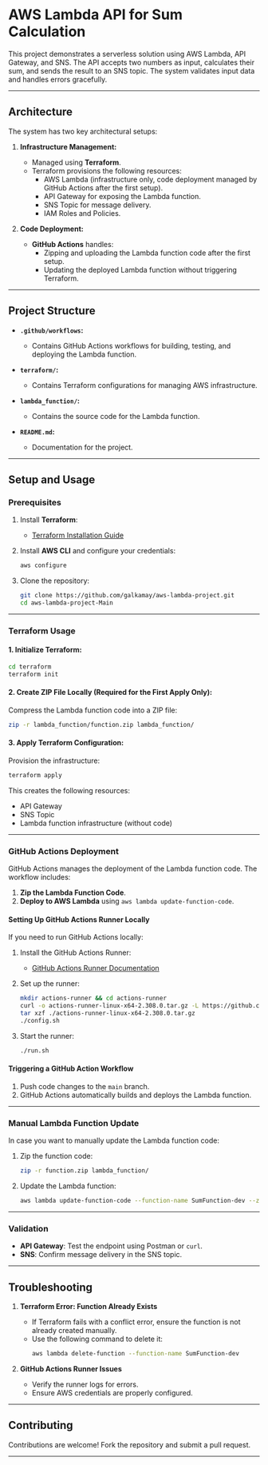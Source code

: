 
# AWS Lambda API for Sum Calculation

This project demonstrates a serverless solution using AWS Lambda, API Gateway, and SNS. The API accepts two numbers as input, calculates their sum, and sends the result to an SNS topic. The system validates input data and handles errors gracefully.

---

## **Architecture**
The system has two key architectural setups:

1. **Infrastructure Management:**
   - Managed using **Terraform**.
   - Terraform provisions the following resources:
     - AWS Lambda (infrastructure only, code deployment managed by GitHub Actions after the first setup).
     - API Gateway for exposing the Lambda function.
     - SNS Topic for message delivery.
     - IAM Roles and Policies.

2. **Code Deployment:**
   - **GitHub Actions** handles:
     - Zipping and uploading the Lambda function code after the first setup.
     - Updating the deployed Lambda function without triggering Terraform.

---

## **Project Structure**

- **`.github/workflows`:**
  - Contains GitHub Actions workflows for building, testing, and deploying the Lambda function.
  
- **`terraform/`:**
  - Contains Terraform configurations for managing AWS infrastructure.

- **`lambda_function/`:**
  - Contains the source code for the Lambda function.

- **`README.md`:**
  - Documentation for the project.

---

## **Setup and Usage**

### Prerequisites
1. Install **Terraform**:
   - [Terraform Installation Guide](https://developer.hashicorp.com/terraform/tutorials/aws-get-started/install-cli)

2. Install **AWS CLI** and configure your credentials:
   ```bash
   aws configure
   ```

3. Clone the repository:
   ```bash
   git clone https://github.com/galkamay/aws-lambda-project.git
   cd aws-lambda-project-Main
   ```

---

### **Terraform Usage**

#### 1. Initialize Terraform:
   ```bash
   cd terraform
   terraform init
   ```

#### 2. Create ZIP File Locally (Required for the First Apply Only):
   Compress the Lambda function code into a ZIP file:
   ```bash
   zip -r lambda_function/function.zip lambda_function/
   ```

#### 3. Apply Terraform Configuration:
   Provision the infrastructure:
   ```bash
   terraform apply
   ```
   This creates the following resources:
   - API Gateway
   - SNS Topic
   - Lambda function infrastructure (without code)

---

### **GitHub Actions Deployment**

GitHub Actions manages the deployment of the Lambda function code. The workflow includes:
1. **Zip the Lambda Function Code**.
2. **Deploy to AWS Lambda** using `aws lambda update-function-code`.

#### Setting Up GitHub Actions Runner Locally

If you need to run GitHub Actions locally:
1. Install the GitHub Actions Runner:
   - [GitHub Actions Runner Documentation](https://github.com/actions/runner)

2. Set up the runner:
   ```bash
   mkdir actions-runner && cd actions-runner
   curl -o actions-runner-linux-x64-2.308.0.tar.gz -L https://github.com/actions/runner/releases/download/v2.308.0/actions-runner-linux-x64-2.308.0.tar.gz
   tar xzf ./actions-runner-linux-x64-2.308.0.tar.gz
   ./config.sh
   ```

3. Start the runner:
   ```bash
   ./run.sh
   ```

#### Triggering a GitHub Action Workflow
1. Push code changes to the `main` branch.
2. GitHub Actions automatically builds and deploys the Lambda function.

---

### **Manual Lambda Function Update**
In case you want to manually update the Lambda function code:
1. Zip the function code:
   ```bash
   zip -r function.zip lambda_function/
   ```

2. Update the Lambda function:
   ```bash
   aws lambda update-function-code --function-name SumFunction-dev --zip-file fileb://function.zip
   ```

---

### **Validation**
- **API Gateway**: Test the endpoint using Postman or `curl`.
- **SNS**: Confirm message delivery in the SNS topic.

---

## **Troubleshooting**

1. **Terraform Error: Function Already Exists**
   - If Terraform fails with a conflict error, ensure the function is not already created manually.
   - Use the following command to delete it:
     ```bash
     aws lambda delete-function --function-name SumFunction-dev
     ```

2. **GitHub Actions Runner Issues**
   - Verify the runner logs for errors.
   - Ensure AWS credentials are properly configured.

---

## **Contributing**

Contributions are welcome! Fork the repository and submit a pull request.

---


